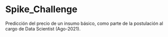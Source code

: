 # Spike_Challenge

Predicción del precio de un insumo básico, como parte de la postulación al cargo de Data Scientist (Ago-2021). 
